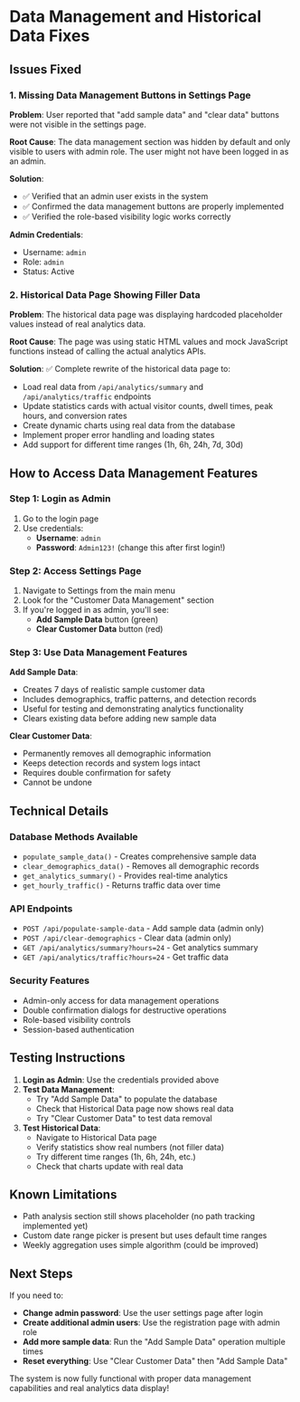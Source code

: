 # Data Management and Historical Data Fixes

## Issues Fixed

### 1. Missing Data Management Buttons in Settings Page

**Problem**: User reported that "add sample data" and "clear data" buttons were not visible in the settings page.

**Root Cause**: The data management section was hidden by default and only visible to users with admin role. The user might not have been logged in as an admin.

**Solution**: 
- ✅ Verified that an admin user exists in the system
- ✅ Confirmed the data management buttons are properly implemented
- ✅ Verified the role-based visibility logic works correctly

**Admin Credentials**:
- Username: `admin`
- Role: `admin` 
- Status: Active

### 2. Historical Data Page Showing Filler Data

**Problem**: The historical data page was displaying hardcoded placeholder values instead of real analytics data.

**Root Cause**: The page was using static HTML values and mock JavaScript functions instead of calling the actual analytics APIs.

**Solution**: ✅ Complete rewrite of the historical data page to:
- Load real data from `/api/analytics/summary` and `/api/analytics/traffic` endpoints
- Update statistics cards with actual visitor counts, dwell times, peak hours, and conversion rates
- Create dynamic charts using real data from the database
- Implement proper error handling and loading states
- Add support for different time ranges (1h, 6h, 24h, 7d, 30d)

## How to Access Data Management Features

### Step 1: Login as Admin
1. Go to the login page
2. Use credentials:
   - **Username**: `admin`
   - **Password**: `Admin123!` (change this after first login!)

### Step 2: Access Settings Page
1. Navigate to Settings from the main menu
2. Look for the "Customer Data Management" section
3. If you're logged in as admin, you'll see:
   - **Add Sample Data** button (green)
   - **Clear Customer Data** button (red)

### Step 3: Use Data Management Features

**Add Sample Data**:
- Creates 7 days of realistic sample customer data
- Includes demographics, traffic patterns, and detection records
- Useful for testing and demonstrating analytics functionality
- Clears existing data before adding new sample data

**Clear Customer Data**:
- Permanently removes all demographic information
- Keeps detection records and system logs intact
- Requires double confirmation for safety
- Cannot be undone

## Technical Details

### Database Methods Available
- `populate_sample_data()` - Creates comprehensive sample data
- `clear_demographics_data()` - Removes all demographic records
- `get_analytics_summary()` - Provides real-time analytics
- `get_hourly_traffic()` - Returns traffic data over time

### API Endpoints
- `POST /api/populate-sample-data` - Add sample data (admin only)
- `POST /api/clear-demographics` - Clear data (admin only)
- `GET /api/analytics/summary?hours=24` - Get analytics summary
- `GET /api/analytics/traffic?hours=24` - Get traffic data

### Security Features
- Admin-only access for data management operations
- Double confirmation dialogs for destructive operations
- Role-based visibility controls
- Session-based authentication

## Testing Instructions

1. **Login as Admin**: Use the credentials provided above
2. **Test Data Management**: 
   - Try "Add Sample Data" to populate the database
   - Check that Historical Data page now shows real data
   - Try "Clear Customer Data" to test data removal
3. **Test Historical Data**:
   - Navigate to Historical Data page
   - Verify statistics show real numbers (not filler data)
   - Try different time ranges (1h, 6h, 24h, etc.)
   - Check that charts update with real data

## Known Limitations

- Path analysis section still shows placeholder (no path tracking implemented yet)
- Custom date range picker is present but uses default time ranges
- Weekly aggregation uses simple algorithm (could be improved)

## Next Steps

If you need to:
- **Change admin password**: Use the user settings page after login
- **Create additional admin users**: Use the registration page with admin role
- **Add more sample data**: Run the "Add Sample Data" operation multiple times
- **Reset everything**: Use "Clear Customer Data" then "Add Sample Data"

The system is now fully functional with proper data management capabilities and real analytics data display! 
